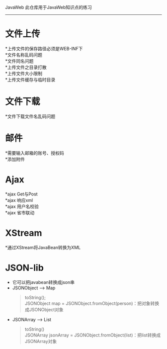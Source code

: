 JavaWeb
此仓库用于JavaWeb知识点的练习

------------------------------
文件上传<br/>
=

*上传文件的保存路径必须是WEB-INF下<br/>
*文件名称乱码问题<br/>
*文件同名问题<br/>
*上传文件之目录打散<br/>
*上传文件大小限制<br/>
*上传文件缓存与临时目录<br/>

文件下载<br/>
=
*文件下载文件名乱码问题<br/>

邮件
=
*需要输入邮箱的账号、授权码<br/>
*添加附件<br/>

Ajax
=
*ajax Get与Post<br/>
*ajax 响应xml<br/>
*ajax 用户名校验<br/>
*ajax 省市联动<br/>

XStream
=
*通过XStream将JavaBean转换为XML<br/>

JSON-lib
=
* 它可以把javabean转换成json串<br/>
* JSONObject --> Map<br/>
    > toString();<br/>
    > JSONObject map = JSONObject.fromObject(person)：把对象转换成JSONObject对象<br/>
 * JSONArray --> List<br/>
    > toString()<br/>
    > JSONArray jsonArray = JSONObject.fromObject(list)：把list转换成JSONArray对象<br/>



